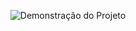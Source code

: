 <p align="center">
  <img src=".github/0preview.png" alt="Demonstração do Projeto" witdh="100%" />
</p>